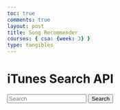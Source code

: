 ```yaml
---
toc: true
comments: true
layout: post
title: Song Recommender
courses: { csa: {week: 3} }
type: tangibles
---
```


<head>
    <title>iTunes Search API</title>
    <script src="https://code.jquery.com/jquery-3.6.0.min.js"></script>
    <style>
        .result {
            display: inline-block;
            background-color: black;
            color: white;
            border-radius: 25px;
            padding: 10px;
            margin: 10px;
            width: 100%;
        }
        .result img {
            vertical-align: middle;
            margin-right: 10px;
        }
    </style>
</head>
<body>
    <h1>iTunes Search API</h1>
    <input type="text" id="search" placeholder="Search">
    <button id="search-button">Search</button>
    <div id="results"></div>
    <script>
        $(document).ready(function() {
            $('#search-button').click(function() {
                var searchTerm = $('#search').val();
                $.ajax({
                    url: 'https://itunes.apple.com/search?term=' + searchTerm,
                    dataType: 'jsonp',
                    success: function(data) {
                        $('#results').empty();
                        data.results.forEach(function(result) {
                            var $result = $('<div class="result"></div>');
                            $result.append('<img src="' + result.artworkUrl100 + '">');
                            $result.append('<br> <span>' + result.collectionName + '</span><br>');
                            $result.append('<span>' + result.artistName + '</span><br>');
                            $result.append('<button id="find-similar">Find Similar Results</button>');
                            $('#results').append($result);
                        });
                    }
                });
            });
        });
    </script>
</body>